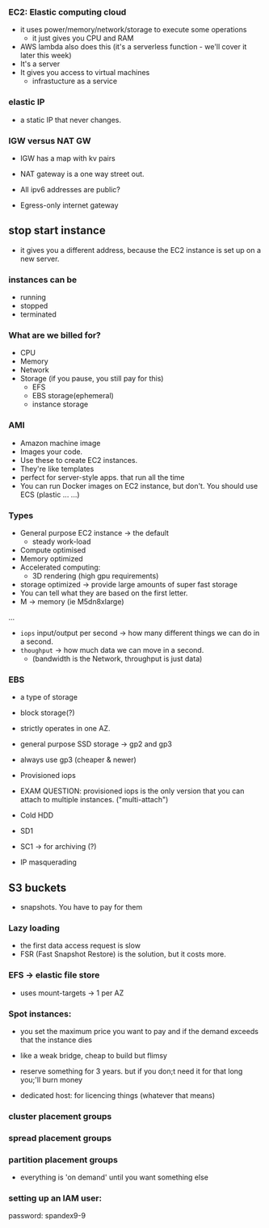 ### EC2: Elastic computing cloud

- it uses power/memory/network/storage to execute some operations
  - it just gives you CPU and RAM
- AWS lambda also does this (it's a serverless function - we'll cover it later this week)
- It's a server
- It gives you access to virtual machines
  - infrastucture as a service

### elastic IP

- a static IP that never changes.

### IGW versus NAT GW

- IGW has a map with kv pairs
- NAT gateway is a one way street out.
- All ipv6 addresses are public?

- Egress-only internet gateway

## stop start instance

- it gives you a different address, because the EC2 instance is set up on a new server.

### instances can be

- running
- stopped
- terminated

### What are we billed for?

- CPU
- Memory
- Network
- Storage (if you pause, you still pay for this)
  - EFS
  - EBS storage(ephemeral)
  - instance storage

### AMI

- Amazon machine image
- Images your code.
- Use these to create EC2 instances.
- They're like templates
- perfect for server-style apps. that run all the time
- You can run Docker images on EC2 instance, but don't. You should use ECS (plastic ... ...)

### Types

- General purpose EC2 instance -> the default
  - steady work-load
- Compute optimised
- Memory optimized
- Accelerated computing:
  - 3D rendering (high gpu requirements)
- storage optimized -> provide large amounts of super fast storage
- You can tell what they are based on the first letter.
- M -> memory (ie M5dn8xlarge)

...

- `iops` input/output per second -> how many different things we can do in a second.
- `thoughput` -> how much data we can move in a second.
  - (bandwidth is the Network, throughput is just data)

### EBS

- a type of storage
- block storage(?)
- strictly operates in one AZ.
- general purpose SSD storage -> gp2 and gp3
- always use gp3 (cheaper & newer)
- Provisioned iops
- EXAM QUESTION: provisioned iops is the only version that you can attach to multiple instances. ("multi-attach")
- Cold HDD
- SD1
- SC1 -> for archiving (?)

- IP masquerading

## S3 buckets

- snapshots. You have to pay for them

### Lazy loading

- the first data access request is slow
- FSR (Fast Snapshot Restore) is the solution, but it costs more.

### EFS -> elastic file store

- uses mount-targets -> 1 per AZ

### Spot instances:

- you set the maximum price you want to pay and if the demand exceeds that the instance dies
- like a weak bridge, cheap to build but flimsy

- reserve something for 3 years. but if you don;t need it for that long you;'ll burn money
- dedicated host: for licencing things (whatever that means)

### cluster placement groups
### spread placement groups
### partition placement groups

- everything is 'on demand' until you want something else

### setting up an IAM user:

password: spandex9-9
